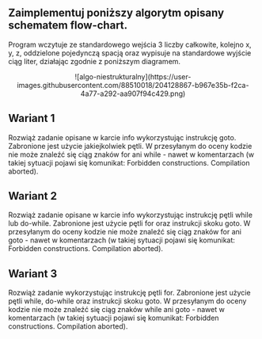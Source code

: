 ## Zaimplementuj poniższy algorytm opisany schematem flow-chart.

Program wczytuje ze standardowego wejścia 3 liczby całkowite, kolejno x, y, z, oddzielone pojedynczą spacją oraz wypisuje na standardowe wyjście ciąg liter, działając zgodnie z poniższym diagramem.

<p align="center">
![algo-niestrukturalny](https://user-images.githubusercontent.com/88510018/204128867-b967e35b-f2ca-4a77-a292-aa907f94c429.png)
</p>

## Wariant 1
Rozwiąż zadanie opisane w karcie info wykorzystując instrukcję goto.
Zabronione jest użycie jakiejkolwiek pętli. W przesyłanym do oceny kodzie nie może znaleźć się ciąg znaków for ani while - nawet w komentarzach (w takiej sytuacji pojawi się komunikat: Forbidden constructions. Compilation aborted).

## Wariant 2
Rozwiąż zadanie opisane w karcie info wykorzystując instrukcję pętli while lub do-while.
Zabronione jest użycie pętli for oraz instrukcji skoku goto. W przesyłanym do oceny kodzie nie może znaleźć się ciąg znaków for ani goto - nawet w komentarzach (w takiej sytuacji pojawi się komunikat: Forbidden constructions. Compilation aborted).

## Wariant 3
Rozwiąż zadanie wykorzystując instrukcję pętli for.
Zabronione jest użycie pętli while, do-while oraz instrukcji skoku goto. W przesyłanym do oceny kodzie nie może znaleźć się ciąg znaków while ani goto - nawet w komentarzach (w takiej sytuacji pojawi się komunikat: Forbidden constructions. Compilation aborted).
